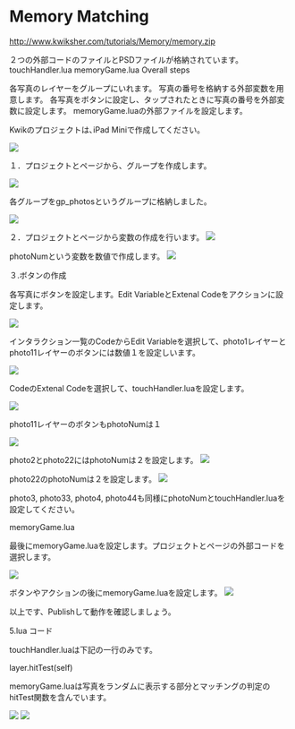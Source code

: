 # Memory Matching

http://www.kwiksher.com/tutorials/Memory/memory.zip

２つの外部コードのファイルとPSDファイルが格納されています。
touchHandler.lua
memoryGame.lua
Overall steps

各写真のレイヤーをグループにいれます。
写真の番号を格納する外部変数を用意します。
各写真をボタンに設定し、タップされたときに写真の番号を外部変数に設定します。
memoryGame.luaの外部ファイルを設定します。

Kwikのプロジェクトは､iPad Miniで作成してください。

<img src="./IMG25/bandicam%202015-05-24%2022-53-46-551.jpg">

１．プロジェクトとページから、グループを作成します。

<img src="./IMG25/bandicam%202015-05-24%2022-54-46-242.jpg">

各グループをgp_photosというグループに格納しました。

<img src="./IMG25/bandicam%202015-05-24%2022-54-55-848.jpg">

２．プロジェクトとページから変数の作成を行います。
<img src="./IMG25/bandicam%202015-05-24%2022-55-11-684.jpg">

photoNumという変数を数値で作成します。
<img src="./IMG25/bandicam%202015-05-24%2022-55-18-778.jpg">

３.ボタンの作成

各写真にボタンを設定します。Edit VariableとExtenal Codeをアクションに設定します。

<img src="./IMG25/bandicam%202015-05-24%2022-55-47-060.jpg">

インタラクション一覧のCodeからEdit Variableを選択して、photo1レイヤーとphoto11レイヤーのボタンには数値１を設定しいます。

<img src="./IMG25/bandicam%202015-05-24%2022-56-03-666.jpg">

CodeのExtenal Codeを選択して、touchHandler.luaを設定します。

<img src="./IMG25/bandicam%202015-05-24%2022-56-11-960.jpg">

photo11レイヤーのボタンもphotoNumは１

<img src="./IMG25/bandicam%202015-05-24%2022-56-22-992.jpg">

photo2とphoto22にはphotoNumは２を設定します。
<img src="./IMG25/bandicam%202015-05-24%2022-56-36-088.jpg">

photo22のphotoNumは２を設定します。
<img src="./IMG25/bandicam%202015-05-24%2022-56-44-283.jpg">

photo3, photo33, photo4, photo44も同様にphotoNumとtouchHandler.luaを設定してください。

memoryGame.lua



最後にmemoryGame.luaを設定します。プロジェクトとページの外部コードを選択します。

<img src="./IMG25/bandicam%202015-05-24%2022-57-05-691.jpg">

ボタンやアクションの後にmemoryGame.luaを設定します。
<img src="./IMG25/bandicam%202015-05-24%2022-57-24-688.jpg">

以上です、Publishして動作を確認しましょう。

5.lua コード


touchHandler.luaは下記の一行のみです。

layer.hitTest(self)

memoryGame.luaは写真をランダムに表示する部分とマッチングの判定のhitTest関数を含んでいます。

<img src="./IMG25/bandicam%202015-05-24%2022-43-40-569.jpg">

<img src="./IMG25/bandicam%202015-05-24%2022-44-26-308.jpg">
